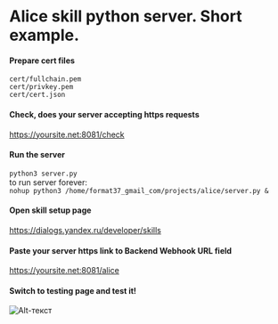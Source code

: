 # Alice skill python server. Short example.
#### Prepare cert files
```cert/fullchain.pem```   
```cert/privkey.pem```   
```cert/cert.json```
#### Check, does your server accepting https requests
https://yoursite.net:8081/check
#### Run the server
```python3 server.py```   
to run server forever:   
```nohup python3 /home/format37_gmail_com/projects/alice/server.py &```
#### Open skill setup page
https://dialogs.yandex.ru/developer/skills
#### Paste your server https link to Backend Webhook URL field
https://yoursite.net:8081/alice
#### Switch to testing page and test it!
![Alt-текст](https://github.com/format37/alice/blob/master/images/alice.png "Success!")